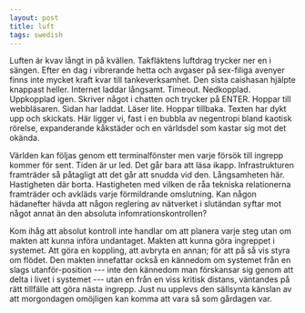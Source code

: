```yaml
---
layout: post
title: luft
tags: swedish 
---
```


Luften är kvav långt in på kvällen. Takfläktens luftdrag trycker ner en i sängen. Efter en dag i vibrerande hetta och avgaser på sex-filiga avenyer finns inte mycket kraft kvar till tankeverksamhet. Den sista caishasan hjälpte knappast heller. Internet laddar långsamt. Timeout. Nedkopplad. Uppkopplad igen. Skriver något i chatten och trycker på ENTER. Hoppar till webbläsaren. Sidan har laddat. Läser lite. Hoppar tillbaka. Texten har dykt upp och skickats. Här ligger vi, fast i en bubbla av negentropi bland kaotisk rörelse, expanderande kåkstäder och en världsdel som kastar sig mot det okända. 

Världen kan följas genom ett terminalfönster men varje försök till ingrepp kommer för sent. Tiden är ur led. Det går bara att läsa ikapp. Infrastrukturen framträder så påtagligt att det går att snudda vid den. Långsamheten här. Hastigheten där borta. Hastigheten med vilken de råa tekniska relationerna framträder och avkläds varje förmildrande omslutning. Kan någon hädanefter hävda att någon reglering av nätverket i slutändan syftar mot något annat än den absoluta infomrationskontrollen? 

Kom ihåg att absolut kontroll inte handlar om att planera varje steg utan om makten att kunna införa undantaget. Makten att kunna göra ingreppet i systemet. Att göra en koppling, att avbryta en annan; för att på så vis styra om flödet. Den makten innefattar också en kännedom om systemet från en slags utanför-position --- inte den kännedom man förskansar sig genom att delta i livet i systemet ---  utan en från en viss kritisk distans, väntandes på rätt tillfälle att göra nästa ingrepp. Just nu upplevs den sällsynta känslan av att morgondagen omöjligen kan komma att vara så som gårdagen var.
